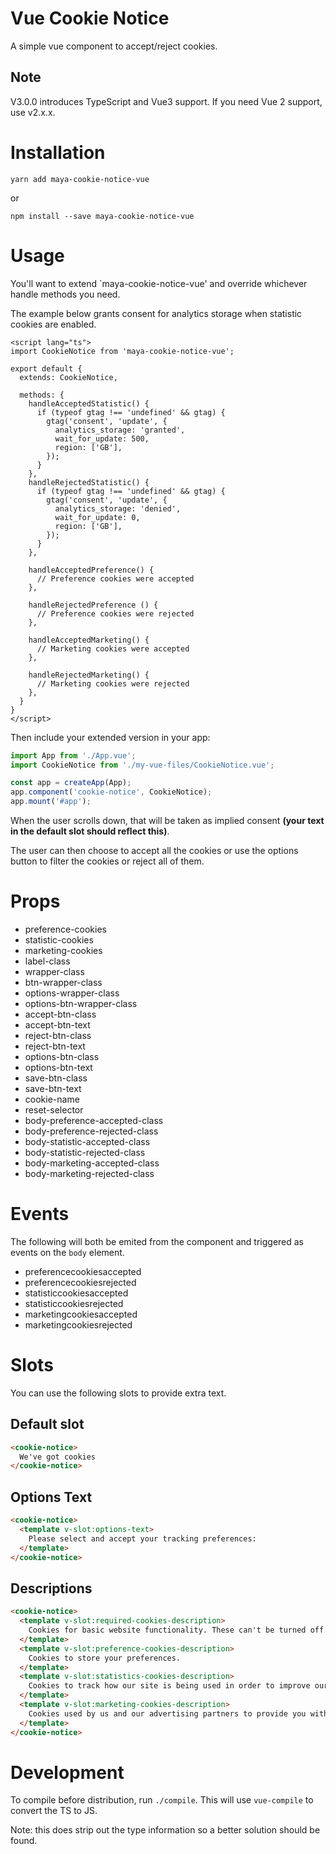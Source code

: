 # Vue Cookie Notice

A simple vue component to accept/reject cookies.

## Note

V3.0.0 introduces TypeScript and Vue3 support. If you need Vue 2 support, use v2.x.x.

# Installation

```shell
yarn add maya-cookie-notice-vue
```

or

```shell
npm install --save maya-cookie-notice-vue
```

# Usage

You'll want to extend `maya-cookie-notice-vue' and override whichever handle methods you need.

The example below grants consent for analytics storage when statistic cookies are enabled.

```vue
<script lang="ts">
import CookieNotice from 'maya-cookie-notice-vue';

export default {
  extends: CookieNotice,

  methods: {
    handleAcceptedStatistic() {
      if (typeof gtag !== 'undefined' && gtag) {
        gtag('consent', 'update', {
          analytics_storage: 'granted',
          wait_for_update: 500,
          region: ['GB'],
        });
      }
    },
    handleRejectedStatistic() {
      if (typeof gtag !== 'undefined' && gtag) {
        gtag('consent', 'update', {
          analytics_storage: 'denied',
          wait_for_update: 0,
          region: ['GB'],
        });
      }
    },

    handleAcceptedPreference() {
      // Preference cookies were accepted
    },

    handleRejectedPreference () {
      // Preference cookies were rejected
    },

    handleAcceptedMarketing() {
      // Marketing cookies were accepted
    },

    handleRejectedMarketing() {
      // Marketing cookies were rejected
    },
  }
}
</script>
```

Then include your extended version in your app:

```js
import App from './App.vue';
import CookieNotice from './my-vue-files/CookieNotice.vue';

const app = createApp(App);
app.component('cookie-notice', CookieNotice);
app.mount('#app');
```

When the user scrolls down, that will be taken as implied consent **(your text in the default slot should reflect this)**.

The user can then choose to accept all the cookies or use the options button to filter the cookies or reject all of them.

# Props

- preference-cookies
- statistic-cookies
- marketing-cookies
- label-class
- wrapper-class
- btn-wrapper-class
- options-wrapper-class
- options-btn-wrapper-class
- accept-btn-class
- accept-btn-text
- reject-btn-class
- reject-btn-text
- options-btn-class
- options-btn-text
- save-btn-class
- save-btn-text
- cookie-name
- reset-selector
- body-preference-accepted-class
- body-preference-rejected-class
- body-statistic-accepted-class
- body-statistic-rejected-class
- body-marketing-accepted-class
- body-marketing-rejected-class

# Events

The following will both be emited from the component and triggered as events on the `body` element.

- preferencecookiesaccepted
- preferencecookiesrejected
- statisticcookiesaccepted
- statisticcookiesrejected
- marketingcookiesaccepted
- marketingcookiesrejected

# Slots

You can use the following slots to provide extra text.

## Default slot

```html
<cookie-notice>
  We've got cookies
</cookie-notice>
```

## Options Text

```html
<cookie-notice>
  <template v-slot:options-text>
    Please select and accept your tracking preferences:
  </template>
</cookie-notice>
```

## Descriptions

```html
<cookie-notice>
  <template v-slot:required-cookies-description>
    Cookies for basic website functionality. These can't be turned off.
  </template>
  <template v-slot:preference-cookies-description>
    Cookies to store your preferences.
  </template>
  <template v-slot:statistics-cookies-description>
    Cookies to track how our site is being used in order to improve our service.
  </template>
  <template v-slot:marketing-cookies-description>
    Cookies used by us and our advertising partners to provide you with personalised advertising.
  </template>
</cookie-notice>
```

# Development

To compile before distribution, run `./compile`. This will use `vue-compile` to convert the TS to JS.

Note: this does strip out the type information so a better solution should be found.

